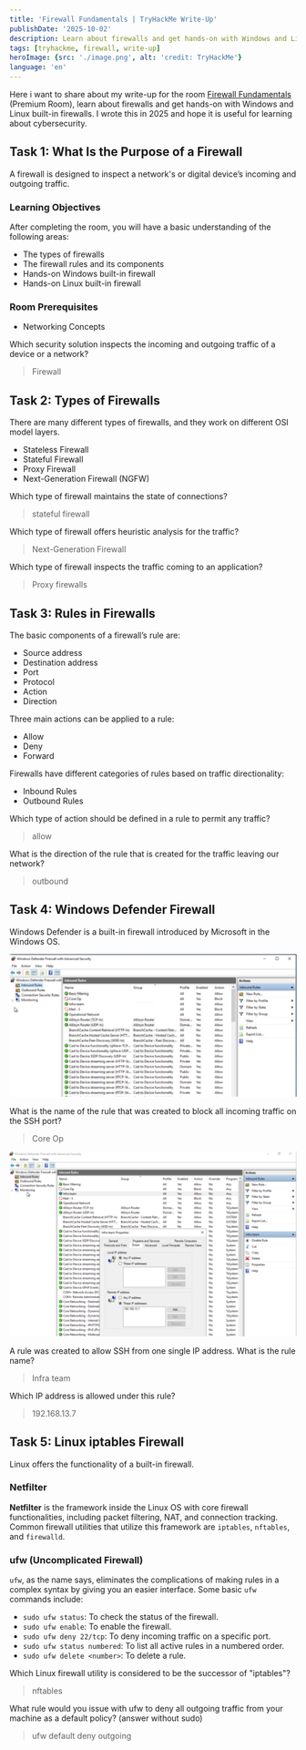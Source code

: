 ```yaml
---
title: 'Firewall Fundamentals | TryHackMe Write-Up'
publishDate: '2025-10-02'
description: Learn about firewalls and get hands-on with Windows and Linux built-in firewalls.
tags: [tryhackme, firewall, write-up]
heroImage: {src: './image.png', alt: 'credit: TryHackMe'}
language: 'en'
---
```

Here i want to share about my write-up for the room [Firewall Fundamentals](https://tryhackme.com/room/firewallfundamentals) (Premium Room), learn about firewalls and get hands-on with Windows and Linux built-in firewalls. I wrote this in 2025 and hope it is useful for learning about cybersecurity.

## Task 1: What Is the Purpose of a Firewall

A firewall is designed to inspect a network's or digital device’s incoming and outgoing traffic.

### Learning Objectives

After completing the room, you will have a basic understanding of the following areas:

- The types of firewalls
- The firewall rules and its components
- Hands-on Windows built-in firewall
- Hands-on Linux built-in firewall

### Room Prerequisites

- Networking Concepts

Which security solution inspects the incoming and outgoing traffic of a device or a network?
>Firewall

## Task 2: Types of Firewalls

There are many different types of firewalls, and they work on different OSI model layers.

- Stateless Firewall
- Stateful Firewall
- Proxy Firewall
- Next-Generation Firewall (NGFW)

Which type of firewall maintains the state of connections?
>stateful firewall

Which type of firewall offers heuristic analysis for the traffic?
>Next-Generation Firewall

Which type of firewall inspects the traffic coming to an application?
>Proxy firewalls

## Task 3: Rules in Firewalls

The basic components of a firewall’s rule are:

- Source address
- Destination address
- Port
- Protocol
- Action
- Direction

Three main actions can be applied to a rule:

- Allow
- Deny
- Forward

Firewalls have different categories of rules based on traffic directionality:

- Inbound Rules
- Outbound Rules

Which type of action should be defined in a rule to permit any traffic?
>allow

What is the direction of the rule that is created for the traffic leaving our network?
>outbound

## Task 4: Windows Defender Firewall

Windows Defender is a built-in firewall introduced by Microsoft in the Windows OS.

![alt text](image-1.png)

What is the name of the rule that was created to block all incoming traffic on the SSH port?
>Core Op

![alt text](image-2.png)

A rule was created to allow SSH from one single IP address. What is the rule name?
>Infra team

Which IP address is allowed under this rule?
>192.168.13.7

## Task 5: Linux iptables Firewall

Linux offers the functionality of a built-in firewall.

### Netfilter

**Netfilter** is the framework inside the Linux OS with core firewall functionalities, including packet filtering, NAT, and connection tracking. Common firewall utilities that utilize this framework are `iptables`, `nftables`, and `firewalld`.

### ufw (Uncomplicated Firewall)

`ufw`, as the name says, eliminates the complications of making rules in a complex syntax by giving you an easier interface. Some basic `ufw` commands include:

- `sudo ufw status`: To check the status of the firewall.
- `sudo ufw enable`: To enable the firewall.
- `sudo ufw deny 22/tcp`: To deny incoming traffic on a specific port.
- `sudo ufw status numbered`: To list all active rules in a numbered order.
- `sudo ufw delete <number>`: To delete a rule.

Which Linux firewall utility is considered to be the successor of "iptables"?
>nftables

What rule would you issue with ufw to deny all outgoing traffic from your machine as a default policy? (answer without sudo)
>ufw default deny outgoing
